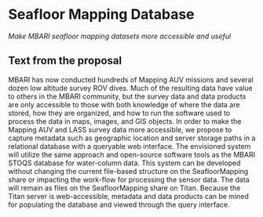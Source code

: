 # Seafloor Mapping Database

*Make MBARI seafloor mapping datasets more accessible and useful*

## Text from the proposal

MBARI has now conducted hundreds of Mapping AUV missions and several dozen 
low altitude survey ROV dives. Much of the resulting data have value to others 
in the MBARI community, but the survey data and data products are only 
accessible to those with both knowledge of where the data are stored, how they 
are organized, and how to run the software used to process the data in maps, 
images, and GIS objects. In order to make the Mapping AUV and LASS survey data 
more accessible, we propose to capture metadata such as geographic location and 
server storage paths in a relational database with a queryable web interface. 
The envisioned system will utilize the same approach and open-source software 
tools as the MBARI STOQS database for water-column data. This system can be 
developed without changing the current file-based structure on the 
SeafloorMapping share or impacting the work-flow for processing the sensor 
data. The data will remain as files on the SeafloorMapping share on Titan. 
Because the Titan server is web-accessible, metadata and data products can be 
mined for populating the database and viewed through the query interface.


